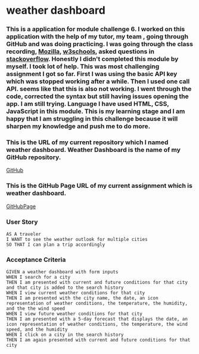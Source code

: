 # weather dashboard

### This is a  application for module challenge 6. I worked on this application with the help of my tutor, my team , going through GitHub and was doing practicing. I was going through the class recording, [Mozilla]( https://developer.mozilla.org/en-US/docs/Web/JavaScript "dev.Mozilla"), [w3schools](https://www.w3schools.com/js/ "w3Schools"), asked questions in [stackoverflow](https://stackoverflow.com "stackoverflow.com"). Honestly I didn't completed this module by myself. I took lot of help. This was most challenging assignment I got so far. First I was using the basic API key which was stopped working after a while. Then I used one call API. seems like that this is also not working. I went through the code, corrected the syntax but still having issues opening the app. I am still trying. Language I have used HTML, CSS, JavaScript in this module. This is my learning stage and I am happy that I am struggling in this challenge because it will sharpen my knowledge and push me to do more. 

### This is the URL of my current repository which I named weather dashboard. Weather Dashboard is the name of my GitHub repository.
[GitHub](https://github.com/jaya4ever/weather-dashboard "GitHub Repository")

### This is the GitHub Page URL of my current assignment which is weather dashboard.
[GitHubPage]( https://jaya4ever.github.io/weather-dashboard/ "GitHub Page")


### User Story

```
AS A traveler
I WANT to see the weather outlook for multiple cities
SO THAT I can plan a trip accordingly
```


### Acceptance Criteria

```
GIVEN a weather dashboard with form inputs
WHEN I search for a city
THEN I am presented with current and future conditions for that city and that city is added to the search history
WHEN I view current weather conditions for that city
THEN I am presented with the city name, the date, an icon representation of weather conditions, the temperature, the humidity, and the the wind speed
WHEN I view future weather conditions for that city
THEN I am presented with a 5-day forecast that displays the date, an icon representation of weather conditions, the temperature, the wind speed, and the humidity
WHEN I click on a city in the search history
THEN I am again presented with current and future conditions for that city
```